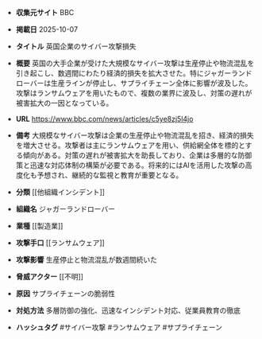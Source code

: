 - **収集元サイト**
BBC

- **掲載日**
2025-10-07

- **タイトル**
英国企業のサイバー攻撃損失

- **概要**
英国の大手企業が受けた大規模なサイバー攻撃は生産停止や物流混乱を引き起こし、数週間にわたり経済的損失を拡大させた。特にジャガーランドローバーは生産ラインが停止し、サプライチェーン全体に影響が波及した。攻撃はランサムウェアを用いたもので、複数の業界に波及し、対策の遅れが被害拡大の一因となっている。

- **URL**
https://www.bbc.com/news/articles/c5ye8zj5l4jo

- **備考**
大規模なサイバー攻撃は企業の生産停止や物流混乱を招き、経済的損失を増大させる。攻撃者は主にランサムウェアを用い、供給網全体を標的とする傾向がある。対策の遅れが被害拡大を助長しており、企業は多層的な防御策と迅速な対応体制の構築が必要である。将来的にはAIを活用した攻撃の高度化も予想され、継続的な監視と教育が重要となる。

- **分類**
[[他組織インシデント]]

- **組織名**
ジャガーランドローバー

- **業種**
[[製造業]]

- **攻撃手口**
[[ランサムウェア]]

- **攻撃影響**
生産停止と物流混乱が数週間続いた

- **脅威アクター**
[[不明]]

- **原因**
サプライチェーンの脆弱性

- **対処方法**
多層防御の強化、迅速なインシデント対応、従業員教育の徹底

- **ハッシュタグ**
#サイバー攻撃 #ランサムウェア #サプライチェーン
